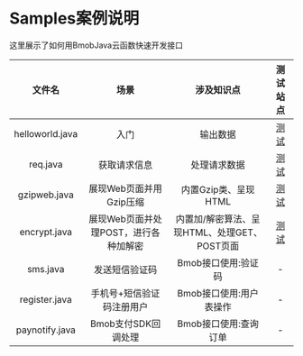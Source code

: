 # Samples案例说明

这里展示了如何用BmobJava云函数快速开发接口

文件名|场景|涉及知识点|测试站点
:----:|:----:|:----:|:----:
helloworld.java|入门|输出数据|[测试](https://javacloud.bmob.cn/f7693b7e98a35ed6/helloworld)
req.java|获取请求信息|处理请求数据|[测试](https://javacloud.bmob.cn/f7693b7e98a35ed6/req)
gzipweb.java|展现Web页面并用Gzip压缩|内置Gzip类、呈现HTML|[测试](https://javacloud.bmob.cn/f7693b7e98a35ed6/gzipweb)
encrypt.java|展现Web页面并处理POST，进行各种加解密|内置加/解密算法、呈现HTML、处理GET、POST页面|[测试](https://javacloud.bmob.cn/f7693b7e98a35ed6/encrypt)
sms.java|发送短信验证码|Bmob接口使用:验证码|-
register.java|手机号+短信验证码注册用户|Bmob接口使用:用户表操作|-
paynotify.java|Bmob支付SDK回调处理|Bmob接口使用:查询订单|-